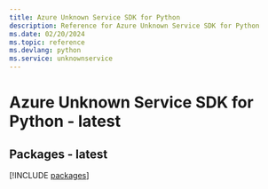 ```yaml
---
title: Azure Unknown Service SDK for Python
description: Reference for Azure Unknown Service SDK for Python
ms.date: 02/20/2024
ms.topic: reference
ms.devlang: python
ms.service: unknownservice
---
```

# Azure Unknown Service SDK for Python - latest
## Packages - latest
[!INCLUDE [packages](unknown-service-index.md)]